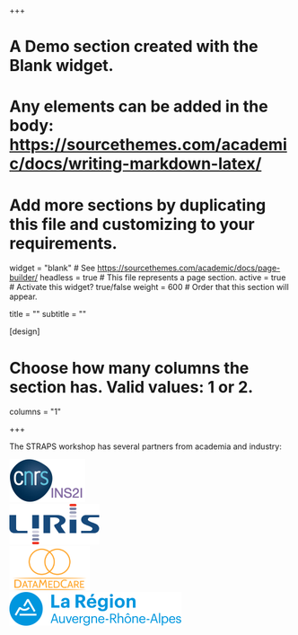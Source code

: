 +++
# A Demo section created with the Blank widget.
# Any elements can be added in the body: https://sourcethemes.com/academic/docs/writing-markdown-latex/
# Add more sections by duplicating this file and customizing to your requirements.

widget = "blank"  # See https://sourcethemes.com/academic/docs/page-builder/
headless = true  # This file represents a page section.
active = true  # Activate this widget? true/false
weight = 600  # Order that this section will appear.

title = ""
subtitle = ""

[design]
  # Choose how many columns the section has. Valid values: 1 or 2.
  columns = "1"

+++

The STRAPS workshop has several partners from academia and industry:

<div class="container">    
  <div class="row">
    <div class="col-12 col-sm-auto"><a href="http://cnrs.fr/en/" target="_blank"><img src="/img/logos/logo_cnrs.png"></a></div>    
    <div class="col-12 col-sm-auto"><a href="http://liris.cnrs.fr/" target="_blank"><img src="/img/logos/logo_liris.png"></a></div>    
    <div class="col-12 col-sm-auto"><a href="http://datamedcare.com/" target="_blank"><img src="/img/logos/logo_dmc.png"></a></div>      
    <div class="col-12 col-sm-auto"><a href="https://www.auvergnerhonealpes.fr" target="_blank"><img src="/img/logos/logo_ara.png"></a></div>        
  </div>
</div>
